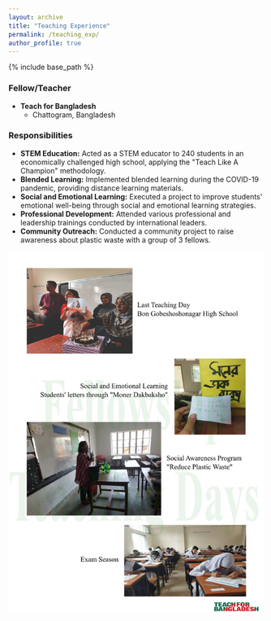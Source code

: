 ```yaml
---
layout: archive
title: "Teaching Experience"
permalink: /teaching_exp/
author_profile: true
---
```


{% include base_path %}

### Fellow/Teacher
* **Teach for Bangladesh**
  * Chattogram, Bangladesh

### Responsibilities

* **STEM Education:** Acted as a STEM educator to 240 students in an economically challenged high school, applying the "Teach Like A Champion" methodology.
* **Blended Learning:** Implemented blended learning during the COVID-19 pandemic, providing distance learning materials.
* **Social and Emotional Learning:** Executed a project to improve students' emotional well-being through social and emotional learning strategies.
* **Professional Development:** Attended various professional and leadership trainings conducted by international leaders.
* **Community Outreach:** Conducted a community project to raise awareness about plastic waste with a group of 3 fellows.

<div class="design-gallery">
  <img src="/images/felloship.png" alt="Image of the robot">
</div>